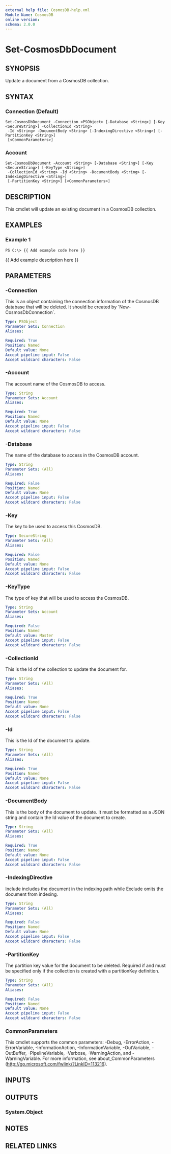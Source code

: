 ```yaml
---
external help file: CosmosDB-help.xml
Module Name: CosmosDB
online version: 
schema: 2.0.0
---
```


# Set-CosmosDbDocument

## SYNOPSIS
Update a document from a CosmosDB collection.

## SYNTAX

### Connection (Default)
```
Set-CosmosDbDocument -Connection <PSObject> [-Database <String>] [-Key <SecureString>] -CollectionId <String>
 -Id <String> -DocumentBody <String> [-IndexingDirective <String>] [-PartitionKey <String>]
 [<CommonParameters>]
```

### Account
```
Set-CosmosDbDocument -Account <String> [-Database <String>] [-Key <SecureString>] [-KeyType <String>]
 -CollectionId <String> -Id <String> -DocumentBody <String> [-IndexingDirective <String>]
 [-PartitionKey <String>] [<CommonParameters>]
```

## DESCRIPTION
This cmdlet will update an existing document in a CosmosDB
collection.

## EXAMPLES

### Example 1
```
PS C:\> {{ Add example code here }}
```

{{ Add example description here }}

## PARAMETERS

### -Connection
This is an object containing the connection information of
the CosmosDB database that will be deleted.
It should be created
by \`New-CosmosDbConnection\`.

```yaml
Type: PSObject
Parameter Sets: Connection
Aliases: 

Required: True
Position: Named
Default value: None
Accept pipeline input: False
Accept wildcard characters: False
```

### -Account
The account name of the CosmosDB to access.

```yaml
Type: String
Parameter Sets: Account
Aliases: 

Required: True
Position: Named
Default value: None
Accept pipeline input: False
Accept wildcard characters: False
```

### -Database
The name of the database to access in the CosmosDB account.

```yaml
Type: String
Parameter Sets: (All)
Aliases: 

Required: False
Position: Named
Default value: None
Accept pipeline input: False
Accept wildcard characters: False
```

### -Key
The key to be used to access this CosmosDB.

```yaml
Type: SecureString
Parameter Sets: (All)
Aliases: 

Required: False
Position: Named
Default value: None
Accept pipeline input: False
Accept wildcard characters: False
```

### -KeyType
The type of key that will be used to access ths CosmosDB.

```yaml
Type: String
Parameter Sets: Account
Aliases: 

Required: False
Position: Named
Default value: Master
Accept pipeline input: False
Accept wildcard characters: False
```

### -CollectionId
This is the Id of the collection to update the document for.

```yaml
Type: String
Parameter Sets: (All)
Aliases: 

Required: True
Position: Named
Default value: None
Accept pipeline input: False
Accept wildcard characters: False
```

### -Id
This is the Id of the document to update.

```yaml
Type: String
Parameter Sets: (All)
Aliases: 

Required: True
Position: Named
Default value: None
Accept pipeline input: False
Accept wildcard characters: False
```

### -DocumentBody
This is the body of the document to update.
It must be
formatted as a JSON string and contain the Id value of the
document to create.

```yaml
Type: String
Parameter Sets: (All)
Aliases: 

Required: True
Position: Named
Default value: None
Accept pipeline input: False
Accept wildcard characters: False
```

### -IndexingDirective
Include includes the document in the indexing path while
Exclude omits the document from indexing.

```yaml
Type: String
Parameter Sets: (All)
Aliases: 

Required: False
Position: Named
Default value: None
Accept pipeline input: False
Accept wildcard characters: False
```

### -PartitionKey
The partition key value for the document to be deleted.
Required if and must be specified only if the collection is
created with a partitionKey definition.

```yaml
Type: String
Parameter Sets: (All)
Aliases: 

Required: False
Position: Named
Default value: None
Accept pipeline input: False
Accept wildcard characters: False
```

### CommonParameters
This cmdlet supports the common parameters: -Debug, -ErrorAction, -ErrorVariable, -InformationAction, -InformationVariable, -OutVariable, -OutBuffer, -PipelineVariable, -Verbose, -WarningAction, and -WarningVariable. For more information, see about_CommonParameters (http://go.microsoft.com/fwlink/?LinkID=113216).

## INPUTS

## OUTPUTS

### System.Object

## NOTES

## RELATED LINKS

